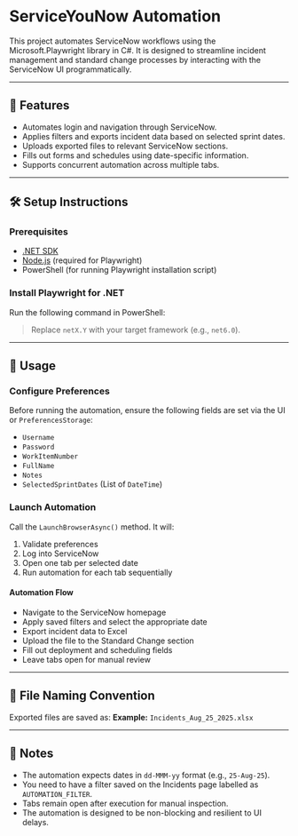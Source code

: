 ﻿# ServiceYouNow Automation

This project automates ServiceNow workflows using the Microsoft.Playwright library in C#. It is designed to streamline incident management and standard change processes by interacting with the ServiceNow UI programmatically.

---

## 🚀 Features

- Automates login and navigation through ServiceNow.
- Applies filters and exports incident data based on selected sprint dates.
- Uploads exported files to relevant ServiceNow sections.
- Fills out forms and schedules using date-specific information.
- Supports concurrent automation across multiple tabs.

---

## 🛠️ Setup Instructions

### Prerequisites

- [.NET SDK](https://dotnet.microsoft.com/download)
- [Node.js](https://nodejs.org/) (required for Playwright)
- PowerShell (for running Playwright installation script)

### Install Playwright for .NET

Run the following command in PowerShell:
> Replace `netX.Y` with your target framework (e.g., `net6.0`).

---

## 🧪 Usage

### Configure Preferences

Before running the automation, ensure the following fields are set via the UI or `PreferencesStorage`:

- `Username`
- `Password`
- `WorkItemNumber`
- `FullName`
- `Notes`
- `SelectedSprintDates` (List of `DateTime`)

### Launch Automation

Call the `LaunchBrowserAsync()` method. It will:

1. Validate preferences
2. Log into ServiceNow
3. Open one tab per selected date
4. Run automation for each tab sequentially

#### Automation Flow

- Navigate to the ServiceNow homepage
- Apply saved filters and select the appropriate date
- Export incident data to Excel
- Upload the file to the Standard Change section
- Fill out deployment and scheduling fields
- Leave tabs open for manual review

---

## 📁 File Naming Convention

Exported files are saved as:
**Example:** `Incidents_Aug_25_2025.xlsx`

---

## 📌 Notes

- The automation expects dates in `dd-MMM-yy` format (e.g., `25-Aug-25`).
- You need to have a filter saved on the Incidents page labelled as `AUTOMATION_FILTER`.
- Tabs remain open after execution for manual inspection.
- The automation is designed to be non-blocking and resilient to UI delays.
